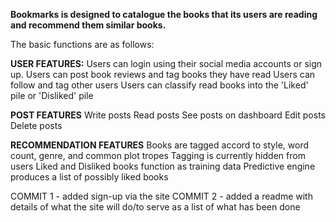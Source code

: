 **Bookmarks is designed to catalogue the books that its users are reading and recommend them similar books.**

The basic functions are as follows:

**USER FEATURES:**
Users can login using their social media accounts or sign up.
Users can post book reviews and tag books they have read
Users can follow and tag other users
Users can classify read books into the 'Liked' pile or 'Disliked' pile

**POST FEATURES**
Write posts
Read posts
See posts on dashboard
Edit posts
Delete posts

**RECOMMENDATION FEATURES**
Books are tagged accord to style, word count, genre, and common plot tropes
Tagging is currently hidden from users
Liked and Disliked books function as training data
Predictive engine produces a list of possibly liked books

COMMIT 1 - added sign-up via the site
COMMIT 2 - added a readme with details of what the site will do/to serve as a list of what has been done

